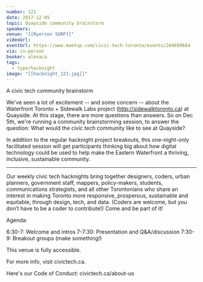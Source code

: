 ```yaml
---
number: 121
date: 2017-12-05
topic: Quayside community brainstorm
speakers:
venue: "[[Ryerson SURP]]"
videoUrl:
eventUrl: https://www.meetup.com/civic-tech-toronto/events/244699684
via: in-person
booker: alexaca
tags:
  - type/hacknight
image: "[[hacknight_121.jpg]]"
---
```


A civic tech community brainstorm

We've seen a lot of excitement -- and some concern -- about the Waterfront Toronto + Sidewalk Labs project (http://sidewalktoronto.ca) at Quayside. At this stage, there are more questions than answers. So on Dec 5th, we're running a community brainstorming session, to answer the question: What would the civic tech community like to see at Quayside?

In addition to the regular hacknight project breakouts, this one-night-only facilitated session will get participants thinking big about how digital technology could be used to help make the Eastern Waterfront a thriving, inclusive, sustainable community.

***

Our weekly civic tech hacknights bring together designers, coders, urban planners, government staff, mappers, policy-makers, students, communications strategists, and all other Torontonians who share an interest in making Toronto more responsive, prosperous, sustainable and equitable, through design, tech, and data. (Coders are welcome, but you don’t have to be a coder to contribute!) Come and be part of it!

Agenda:

6:30-7: Welcome and intros
7-7:30: Presentation and Q&A/discussion
7:30-9: Breakout groups (make something!)

This venue is fully accessible.

For more info, visit civictech.ca.

Here's our Code of Conduct: civictech.ca/about-us